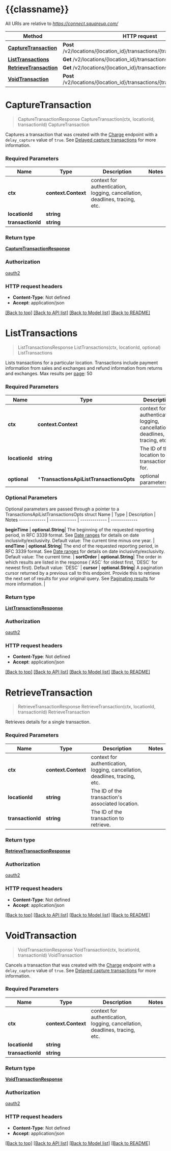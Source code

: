 # {{classname}}

All URIs are relative to *https://connect.squareup.com/*

Method | HTTP request | Description
------------- | ------------- | -------------
[**CaptureTransaction**](TransactionsApi.md#CaptureTransaction) | **Post** /v2/locations/{location_id}/transactions/{transaction_id}/capture | CaptureTransaction
[**ListTransactions**](TransactionsApi.md#ListTransactions) | **Get** /v2/locations/{location_id}/transactions | ListTransactions
[**RetrieveTransaction**](TransactionsApi.md#RetrieveTransaction) | **Get** /v2/locations/{location_id}/transactions/{transaction_id} | RetrieveTransaction
[**VoidTransaction**](TransactionsApi.md#VoidTransaction) | **Post** /v2/locations/{location_id}/transactions/{transaction_id}/void | VoidTransaction

# **CaptureTransaction**
> CaptureTransactionResponse CaptureTransaction(ctx, locationId, transactionId)
CaptureTransaction

Captures a transaction that was created with the [Charge](https://developer.squareup.com/reference/square_2024-01-18/transactions-api/charge) endpoint with a `delay_capture` value of `true`.   See [Delayed capture transactions](https://developer.squareup.com/docs/payments/transactions/overview#delayed-capture) for more information.

### Required Parameters

Name | Type | Description  | Notes
------------- | ------------- | ------------- | -------------
 **ctx** | **context.Context** | context for authentication, logging, cancellation, deadlines, tracing, etc.
  **locationId** | **string**|  | 
  **transactionId** | **string**|  | 

### Return type

[**CaptureTransactionResponse**](CaptureTransactionResponse.md)

### Authorization

[oauth2](../README.md#oauth2)

### HTTP request headers

 - **Content-Type**: Not defined
 - **Accept**: application/json

[[Back to top]](#) [[Back to API list]](../README.md#documentation-for-api-endpoints) [[Back to Model list]](../README.md#documentation-for-models) [[Back to README]](../README.md)

# **ListTransactions**
> ListTransactionsResponse ListTransactions(ctx, locationId, optional)
ListTransactions

Lists transactions for a particular location.  Transactions include payment information from sales and exchanges and refund information from returns and exchanges.  Max results per [page](https://developer.squareup.com/docs/working-with-apis/pagination): 50

### Required Parameters

Name | Type | Description  | Notes
------------- | ------------- | ------------- | -------------
 **ctx** | **context.Context** | context for authentication, logging, cancellation, deadlines, tracing, etc.
  **locationId** | **string**| The ID of the location to list transactions for. | 
 **optional** | ***TransactionsApiListTransactionsOpts** | optional parameters | nil if no parameters

### Optional Parameters
Optional parameters are passed through a pointer to a TransactionsApiListTransactionsOpts struct
Name | Type | Description  | Notes
------------- | ------------- | ------------- | -------------

 **beginTime** | **optional.String**| The beginning of the requested reporting period, in RFC 3339 format.  See [Date ranges](https://developer.squareup.com/docs/build-basics/working-with-dates) for details on date inclusivity/exclusivity.  Default value: The current time minus one year. | 
 **endTime** | **optional.String**| The end of the requested reporting period, in RFC 3339 format.  See [Date ranges](https://developer.squareup.com/docs/build-basics/working-with-dates) for details on date inclusivity/exclusivity.  Default value: The current time. | 
 **sortOrder** | **optional.String**| The order in which results are listed in the response (&#x60;ASC&#x60; for oldest first, &#x60;DESC&#x60; for newest first).  Default value: &#x60;DESC&#x60; | 
 **cursor** | **optional.String**| A pagination cursor returned by a previous call to this endpoint. Provide this to retrieve the next set of results for your original query.  See [Paginating results](https://developer.squareup.com/docs/working-with-apis/pagination) for more information. | 

### Return type

[**ListTransactionsResponse**](ListTransactionsResponse.md)

### Authorization

[oauth2](../README.md#oauth2)

### HTTP request headers

 - **Content-Type**: Not defined
 - **Accept**: application/json

[[Back to top]](#) [[Back to API list]](../README.md#documentation-for-api-endpoints) [[Back to Model list]](../README.md#documentation-for-models) [[Back to README]](../README.md)

# **RetrieveTransaction**
> RetrieveTransactionResponse RetrieveTransaction(ctx, locationId, transactionId)
RetrieveTransaction

Retrieves details for a single transaction.

### Required Parameters

Name | Type | Description  | Notes
------------- | ------------- | ------------- | -------------
 **ctx** | **context.Context** | context for authentication, logging, cancellation, deadlines, tracing, etc.
  **locationId** | **string**| The ID of the transaction&#x27;s associated location. | 
  **transactionId** | **string**| The ID of the transaction to retrieve. | 

### Return type

[**RetrieveTransactionResponse**](RetrieveTransactionResponse.md)

### Authorization

[oauth2](../README.md#oauth2)

### HTTP request headers

 - **Content-Type**: Not defined
 - **Accept**: application/json

[[Back to top]](#) [[Back to API list]](../README.md#documentation-for-api-endpoints) [[Back to Model list]](../README.md#documentation-for-models) [[Back to README]](../README.md)

# **VoidTransaction**
> VoidTransactionResponse VoidTransaction(ctx, locationId, transactionId)
VoidTransaction

Cancels a transaction that was created with the [Charge](https://developer.squareup.com/reference/square_2024-01-18/transactions-api/charge) endpoint with a `delay_capture` value of `true`.   See [Delayed capture transactions](https://developer.squareup.com/docs/payments/transactions/overview#delayed-capture) for more information.

### Required Parameters

Name | Type | Description  | Notes
------------- | ------------- | ------------- | -------------
 **ctx** | **context.Context** | context for authentication, logging, cancellation, deadlines, tracing, etc.
  **locationId** | **string**|  | 
  **transactionId** | **string**|  | 

### Return type

[**VoidTransactionResponse**](VoidTransactionResponse.md)

### Authorization

[oauth2](../README.md#oauth2)

### HTTP request headers

 - **Content-Type**: Not defined
 - **Accept**: application/json

[[Back to top]](#) [[Back to API list]](../README.md#documentation-for-api-endpoints) [[Back to Model list]](../README.md#documentation-for-models) [[Back to README]](../README.md)

